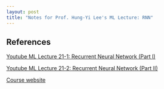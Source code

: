 ```yaml
---
layout: post
title: "Notes for Prof. Hung-Yi Lee's ML Lecture: RNN"
---
```





## References

[Youtube ML Lecture 21-1: Recurrent Neural Network (Part I)](https://www.youtube.com/watch?v=xCGidAeyS4M)

[Youtube ML Lecture 21-2: Recurrent Neural Network (Part II)](https://www.youtube.com/watch?v=rTqmWlnwz_0)

[Course website](http://speech.ee.ntu.edu.tw/~tlkagk/courses_ML17_2.html)
